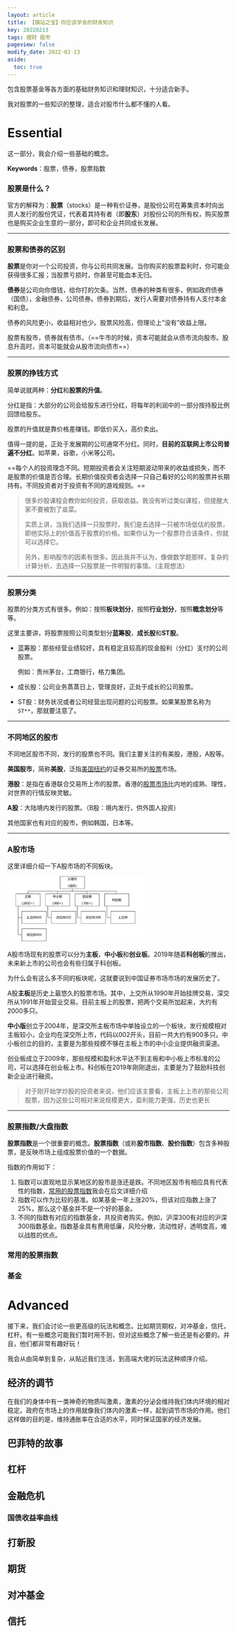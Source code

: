```yaml
---
layout: article
title: 【镇站之宝】你应该学会的财务知识
key: 20220213
tags: 理财 股市
pageview: false
modify_date: 2022-02-13
aside:
  toc: true
---
```


包含股票基金等各方面的基础财务知识和理财知识，十分适合新手。





我对股票的一些知识的整理，适合对股市什么都不懂的人看。

<!--more-->





# Essential

这一部分，我会介绍一些基础的概念。

**Keywords**：股票，债券，股票指数

### 股票是什么？

官方的解释为：**股票**（stocks）是一种有价证券，是股份公司在筹集资本时向出资人发行的股份凭证，代表着其持有者（即**股东**）对股份公司的所有权，购买股票也是购买企业生意的一部分，即可和企业共同成长发展。

---

### 股票和债券的区别

**股票**是你对一个公司投资，你与公司共同发展。当你购买的股票盈利时，你可能会获得很多汇报；当股票亏损时，你甚至可能血本无归。

**债券**是公司向你借钱，给你打的欠条。当然，债券的种类有很多，例如政府债券（国债），金融债券，公司债券。债券到期后，发行人需要对债券持有人支付本金和利息。

债券的风险更小，收益相对也少。股票风险高，但理论上“没有”收益上限。

股票有股市，债券就有债市。（==牛市的时候，资本可能就会从债市流向股市。股息升高时，资本可能就会从股市流向债市==）

---

### 股票的挣钱方式
简单说就两种：**分红**和**股票的升值**。

分红是指：大部分的公司会给股东进行分红，将每年的利润中的一部分按持股比例回馈给股东。

股票的升值就是靠价格差赚钱。即低价买入，高价卖出。

值得一提的是，正处于发展期的公司通常不分红。同时，**目前的互联网上市公司普遍不分红**。如苹果，谷歌，小米等公司。

==每个人的投资理念不同。短期投资者会关注短期波动带来的收益或损失，而不是股票的价值是否合理。长期价值投资者会选择一只自己看好的公司的股票并长期持有。不同投资者对于投资有不同的游戏规则。==

> 很多炒股课程会教你如何投资，获取收益。我没有听过类似课程，但提醒大家不要被割了韭菜。
>
> 实质上讲，当我们选择一只股票时，我们是去选择一只被市场低估的股票，即他实际上的价值高于股票的价格。如果你认为一个股票符合该条件，你就可以选择它。
>
> 另外，影响股市的因素有很多。因此我并不认为，像做数学题那样，复杂的计算分析，去选择一只股票是一件明智的事情。（主观想法）

---

### 股票分类

股票的分类方式有很多。例如：按照**板块划分**，按照**行业划分**，按照**概念划分**等等。

这里主要讲，将股票按照公司类型划分**蓝筹股**，**成长股**和**ST股**。

* 蓝筹股：那些经营业绩较好，具有稳定且较高的现金股利（分红）支付的公司股票。

  例如：贵州茅台，工商银行，格力集团。

* 成长股：公司业务蒸蒸日上，管理良好，正处于成长的公司股票。

* ST股：财务状况或者公司经营出现问题的公司股票。如果某股票名称为`ST**`，那就要注意了。

---

### 不同地区的股市

不同地区股市不同，发行的股票也不同。我们主要关注的有美股，港股，A股等。

**美国股市**，简称**美股**，泛指[美国](https://zh.wikipedia.org/wiki/美國)[纽约](https://zh.wikipedia.org/wiki/紐約)的证券交易所的[股票](https://zh.wikipedia.org/wiki/股票)市场。

**港股**：是指在香港联合交易所上市的股票。香港的[股票市场](https://baike.baidu.com/item/股票市场/233854)比内地的成熟、理性，对世界的行情反映灵敏。

**A股**：大陆境内发行的股票。（B股：境内发行，供外国人投资）

其他国家也有对应的股市，例如韩国，日本等。

---

### A股市场

这里详细介绍一下A股市场的不同板块。

<img src="https://raw.githubusercontent.com/TimaxThu/timaxthu.github.io/master/pictures/post/marketA.png" alt="marketA" style="zoom:30%;" />

A股市场现有的股票可以分为**主板**，**中小板**和**创业板**。2019年随着**科创板**的推出，未来新上市的公司也会有些归属于科创板。

为什么会有这么多不同的板块呢，这就要说到中国证券市场市场的发展历史了。

A股**主板**是历史上最悠久的股票市场。其中，上交所从1990年开始挂牌交易，深交所从1991年开始营业交易。目前主板上的股票，把两个交易所加起来，大约有2000多只。

**中小版**创立于2004年，是深交所主板市场中单独设立的一个板块，发行规模相对主板较小，企业均在深交所上市，代码以002开头，目前一共大约有900多只。中小板创立的目的，主要是为那些规模不够在主板上市的中小企业提供融资渠道。

创业板成立于2009年，那些规模和盈利水平达不到主板和中小板上市标准的公司，可以选择在创业板上市。科创板在2019年刚刚退出，主要是为了鼓励科技创新企业进行融资。

> 对于刚开始学炒股的投资者来说，他们应该主要看，主板上上市的那些公司股票，因为这些公司相对来说规模更大，盈利能力更强，历史也更长

---

### 股票指数/大盘指数

**股票指数**是一个很重要的概念。**股票指数**（或称**股市指数**、**股价指数**）包含多种股票，是反映市场上组成股票价值的一个数据。

指数的作用如下：

1. 指数可以直观地显示某地区的股市是涨还是跌。不同地区股市有相应具有代表性的指数，[常用的股票指数](https://timaxthu.github.io/2022/02/09/financebasis.html#常用的股票指数)我会在后文详细介绍
2. 指数可以作为比较的基准。如某基金一年上涨20%，但该对应指数上涨了25%，那么这个基金并不是一个好的基金。
3. 不同的指数有对应的指数基金，共投资者购买。例如，沪深300有对应的沪深300指数基金。指数基金具有费用低廉，风险分散，流动性好，透明度高，难以战胜的优点。





### 常用的股票指数



### 基金



# Advanced

接下来，我们会讨论一些更高级的玩法和概念。比如期货期权，对冲基金，信托，杠杆。有一些概念可能我们暂时用不到，但对这些概念了解一些还是有必要的。并且，他们都非常有趣好玩！

我会从由简单到复杂，从贴近我们生活，到高端大佬的玩法这种顺序介绍。



## 经济的调节

在我们的身体中有一类神奇的物质叫激素，激素的分泌会维持我们体内环境的相对稳定。政府在市场上的作用就像我们体内的激素一样，起到调节市场的作用。他们这样做的目的是，维持通胀率在合适的水平，同时保证国家的经济发展。





## 巴菲特的故事





## 杠杆



## 金融危机



### 国债收益率曲线





## 打新股





## 期货





## 对冲基金







## 信托
